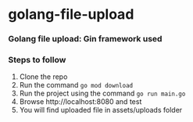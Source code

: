 # golang-file-upload
### Golang file upload: Gin framework used

### Steps to follow
1. Clone the repo
2. Run the command `go mod download`
3. Run the project using the command `go run main.go`
4. Browse http://localhost:8080 and test
5. You will find uploaded file in assets/uploads folder
